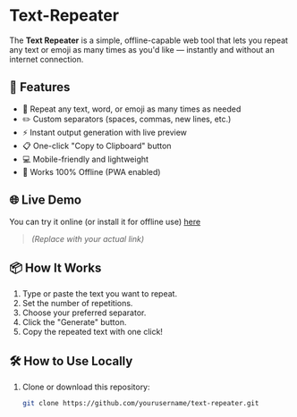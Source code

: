 # Text-Repeater

The **Text Repeater** is a simple, offline-capable web tool that lets you repeat any text or emoji as many times as you'd like — instantly and without an internet connection.

## 🚀 Features

- 🔁 Repeat any text, word, or emoji as many times as needed  
- ✏️ Custom separators (spaces, commas, new lines, etc.)  
- ⚡ Instant output generation with live preview  
- 📋 One-click "Copy to Clipboard" button  
- 💻 Mobile-friendly and lightweight  
- 📴 Works 100% Offline (PWA enabled)

## 🌐 Live Demo

You can try it online (or install it for offline use) [here](https://text-repeater-three.vercel.app/)  
> *(Replace with your actual link)*

## 📦 How It Works

1. Type or paste the text you want to repeat.
2. Set the number of repetitions.
3. Choose your preferred separator.
4. Click the "Generate" button.
5. Copy the repeated text with one click!

## 🛠 How to Use Locally

1. Clone or download this repository:
   ```bash
   git clone https://github.com/yourusername/text-repeater.git
